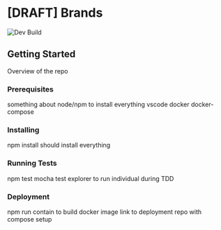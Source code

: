 # [DRAFT] Brands

![Dev Build](https://github.com/turn14-for-woocommerce/brands/workflows/Dev%20Build/badge.svg)

## Getting Started

Overview of the repo

### Prerequisites

something about node/npm to install everything
vscode
docker
docker-compose

### Installing

npm install should install everything

### Running Tests

npm test
mocha test explorer to run individual during TDD

### Deployment

npm run contain to build docker image
link to deployment repo with compose setup
